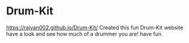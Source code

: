 # Drum-Kit 
https://raiyan002.github.io/Drum-Kit/
Created this fun Drum-Kit website have a look and see how much of a drummer you are! have fun.
